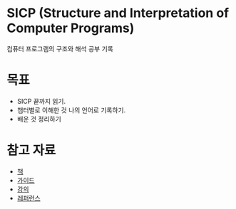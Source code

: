 # SICP (Structure and Interpretation of Computer Programs)
컴퓨터 프로그램의 구조와 해석 공부 기록

# 목표

- SICP 끝까지 읽기.
- 챕터별로 이해한 것 나의 언어로 기록하기.
- 배운 것 정리하기

# 참고 자료

- [책](https://sarabander.github.io/sicp/html/)
- [가이드](https://github.com/minnsane/TeachYourselfCS-KR/blob/main/README.md)
- [강의](https://archive.org/details/ucberkeley-webcast-PL3E89002AA9B9879E?sort=titleSorter)
- [레퍼런스](https://github.com/ivanjovanovic/sicp)
